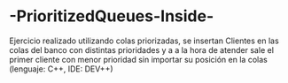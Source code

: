 # -PrioritizedQueues-Inside-
Ejercicio realizado utilizando colas priorizadas, se insertan Clientes en las colas del banco con distintas prioridades y a a la hora de atender sale el primer cliente con menor prioridad sin importar su posición en la colas (lenguaje: C++, IDE: DEV++)
